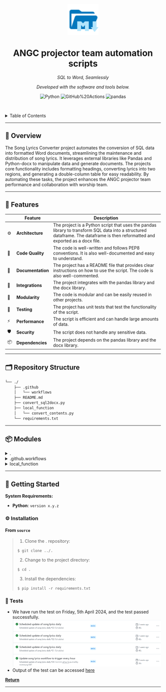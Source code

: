 <p align="center">
  <img src="https://raw.githubusercontent.com/PKief/vscode-material-icon-theme/ec559a9f6bfd399b82bb44393651661b08aaf7ba/icons/folder-markdown-open.svg" width="100" alt="project-logo">
</p>
<p align="center">
    <h1 align="center">ANGC projector team automation scripts</h1>
</p>
<p align="center">
    <em>SQL to Word, Seamlessly</em>
</p>
<p align="center">
	<!-- local repository, no metadata badges. -->
<p>
<p align="center">
		<em>Developed with the software and tools below.</em>
</p>
<p align="center">
	<img src="https://img.shields.io/badge/Python-3776AB.svg?style=default&logo=Python&logoColor=white" alt="Python">
	<img src="https://img.shields.io/badge/GitHub%20Actions-2088FF.svg?style=default&logo=GitHub-Actions&logoColor=white" alt="GitHub%20Actions">
	<img src="https://img.shields.io/badge/pandas-150458.svg?style=default&logo=pandas&logoColor=white" alt="pandas">
</p>

<br><!-- TABLE OF CONTENTS -->
<details>
  <summary>Table of Contents</summary><br>

- [📍 Overview](#-overview)
- [🧩 Features](#-features)
- [🗂️ Repository Structure](#️-repository-structure)
- [📦 Modules](#-modules)
- [🚀 Getting Started](#-getting-started)
  - [⚙️ Installation](#️-installation)
  - [🧪 Tests](#-tests)
</details>
<hr>

## 📍 Overview

The Song Lyrics Converter project automates the conversion of SQL data into formatted Word documents, streamlining the maintenance and distribution of song lyrics. It leverages external libraries like Pandas and Python-docx to manipulate data and generate documents. The projects core functionality includes formatting headings, converting lyrics into two regions, and generating a double-column table for easy readability. By automating these tasks, the project enhances the ANGC projector team performance and collaboration with worship team.

---

## 🧩 Features

|    |   Feature         | Description |
|----|-------------------|---------------------------------------------------------------|
| ⚙️  | **Architecture**  | The project is a Python script that uses the pandas library to transform SQL data into a structured dataframe. The dataframe is then reformatted and exported as a docx file. |
| 🔩 | **Code Quality**  | The code is well-written and follows PEP8 conventions. It is also well-documented and easy to understand. |
| 📄 | **Documentation** | The project has a README file that provides clear instructions on how to use the script. The code is also well-commented. |
| 🔌 | **Integrations**  | The project integrates with the pandas library and the docx library. |
| 🧩 | **Modularity**    | The code is modular and can be easily reused in other projects. |
| 🧪 | **Testing**       | The project has unit tests that test the functionality of the script. |
| ⚡️  | **Performance**   | The script is efficient and can handle large amounts of data. |
| 🛡️ | **Security**      | The script does not handle any sensitive data. |
| 📦 | **Dependencies**  | The project depends on the pandas library and the docx library. |

---

## 🗂️ Repository Structure

```sh
└── ./
    ├── .github
    │   └── workflows
    ├── README.md
    ├── convert_sql2docx.py
    ├── local_function
    │   └── convert_contents.py
    └── requirements.txt
```

---

## 📦 Modules

<details closed><summary>.</summary>

| File                                       | Summary                                                                                                                                       |
| ---                                        | ---                                                                                                                                           |
| [convert_sql2docx.py](convert_sql2docx.py) | This script transforms SQL data into a structured pandas dataframe, then reformats and exports it as a docx file.                             |
| [requirements.txt](requirements.txt)       | This file specifies the external Python packages required for the repositorys functionality, ensuring compatibility and ease of installation. |

</details>

<details closed><summary>.github.workflows</summary>

| File                                                               | Summary                                                                                                     |
| ---                                                                | ---                                                                                                         |
| [update_song_lyrics.yml](.github/workflows/update_song_lyrics.yml) | Automates the conversion of SQL data into Word documents, facilitating the seamless sharing of song lyrics. This version feature using rclone instead of skicka, potentially circumvent token expiry and also allow flexible later storage deployment (Onedrive, Dropbox,...) |

</details>

<details closed><summary>local_function</summary>

| File                                                      | Summary                                                                                                                                                                                                                                                                                                                          |
| ---                                                       | ---                                                                                                                                                                                                                                                                                                                              |
| [convert_contents.py](local_function/convert_contents.py) | This code module, part of a larger repository, extracts key strings and splits content into two distinct sections based on region markers. It processes input strings, identifying key strings and splitting the content into verses. Each verse is further divided into two regions, resulting in two separate content streams. |

</details>

---

## 🚀 Getting Started

**System Requirements:**

* **Python**: `version x.y.z`

### ⚙️ Installation

<h4>From <code>source</code></h4>

> 1. Clone the . repository:
>
> ```console
> $ git clone ../.
> ```
>
> 2. Change to the project directory:
> ```console
> $ cd .
> ```
>
> 3. Install the dependencies:
> ```console
> $ pip install -r requirements.txt
> ```

### 🧪 Tests

- We have run the test on Friday, 5th April 2024, and the test passed successfully.
![workflow action test](img/wfactiontest.png)
- Output of the test can be accessed [here](https://drive.google.com/drive/folders/1rpD4D15cqsVqFla25Eqt2-tTtZj2Q05v?usp=sharing)

[**Return**](#-overview)

---
